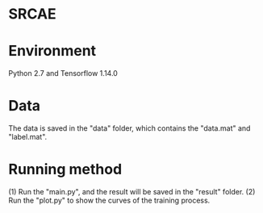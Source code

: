# SRCAE
# Environment
Python 2.7 and Tensorflow 1.14.0
# Data
The data is saved in the "data" folder, which contains the "data.mat" and "label.mat".
# Running method
(1) Run the "main.py", and the result will be saved in the "result" folder.
(2) Run the "plot.py" to show the curves of the training process.
